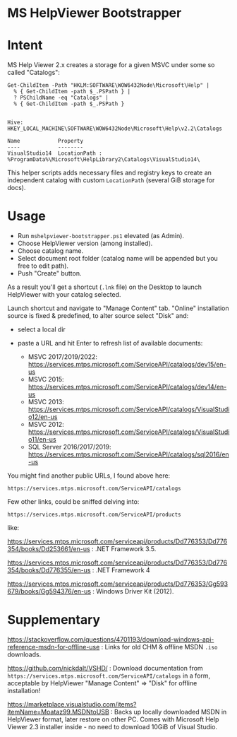 
MS HelpViewer Bootstrapper
==========================

# Intent

MS Help Viewer 2.x creates a storage for a given MSVC under some so called "Catalogs":

```
Get-ChildItem -Path "HKLM:SOFTWARE\WOW6432Node\Microsoft\Help" |
  % { Get-ChildItem -path $_.PSPath } |
  ? PSChildName -eq "Catalogs" |
  % { Get-ChildItem -path $_.PSPath }


Hive: HKEY_LOCAL_MACHINE\SOFTWARE\WOW6432Node\Microsoft\Help\v2.2\Catalogs

Name            Property
----            --------
VisualStudio14  LocationPath : %ProgramData%\Microsoft\HelpLibrary2\Catalogs\VisualStudio14\
```

This helper scripts adds necessary files and registry keys to create an independent catalog with
custom `LocationPath` (several GiB storage for docs).

# Usage

* Run `mshelpviewer-bootstrapper.ps1` elevated (as Admin).
* Choose HelpViewer version (among installed).
* Choose catalog name.
* Select document root folder (catalog name will be appended but you free to edit path).
* Push "Create" button.

As a result you'll get a shortcut (`.lnk` file) on the Desktop to launch HelpViewer with your
catalog selected.

Launch shortcut and navigate to "Manage Content" tab. "Online" installation source is fixed &
predefined, to alter source select "Disk" and:

* select a local dir
* paste a URL and hit Enter to refresh list of available documents:

    * MSVC 2017/2019/2022: https://services.mtps.microsoft.com/ServiceAPI/catalogs/dev15/en-us
    * MSVC 2015: https://services.mtps.microsoft.com/ServiceAPI/catalogs/dev14/en-us
    * MSVC 2013: https://services.mtps.microsoft.com/ServiceAPI/catalogs/VisualStudio12/en-us
    * MSVC 2012: https://services.mtps.microsoft.com/ServiceAPI/catalogs/VisualStudio11/en-us
    * SQL Server 2016/2017/2019: https://services.mtps.microsoft.com/ServiceAPI/catalogs/sql2016/en-us

You might find another public URLs, I found above here:

    https://services.mtps.microsoft.com/ServiceAPI/catalogs

Few other links, could be sniffed delving into:

    https://services.mtps.microsoft.com/ServiceAPI/products

like:

https://services.mtps.microsoft.com/serviceapi/products/Dd776353/Dd776354/books/Dd253661/en-us
:   .NET Framework 3.5.

https://services.mtps.microsoft.com/serviceapi/products/Dd776353/Dd776354/books/Dd776355/en-us
:   .NET Framework 4

https://services.mtps.microsoft.com/serviceapi/products/Dd776353/Gg593679/books/Gg594376/en-us
:   Windows Driver Kit (2012).

# Supplementary

https://stackoverflow.com/questions/4701193/download-windows-api-reference-msdn-for-offline-use
:   Links for old CHM & offline MSDN `.iso` downloads.

https://github.com/nickdalt/VSHD/
:   Download documentation from `https://services.mtps.microsoft.com/ServiceAPI/catalogs` in a form,
    acceptable by HelpViewer "Manage Content" => "Disk" for offline installation!

https://marketplace.visualstudio.com/items?itemName=Moataz99.MSDNtoUSB
:   Backs up locally downloaded MSDN in HelpViewer format, later restore on other PC. Comes with
    Microsoft Help Viewer 2.3 installer inside - no need to download 10GiB of Visual Studio.

